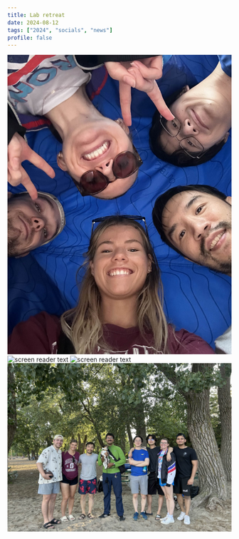 ```yaml
---
title: Lab retreat
date: 2024-08-12
tags: ["2024", "socials", "news"]
profile: false
---
```



![screen reader text](IMG_0392.jpg)
![screen reader text](IMG_0394.jpg)
![screen reader text](IMG_0395.jpg)
![screen reader text](IMG_0403.jpg)
